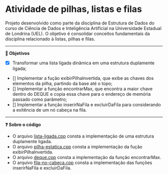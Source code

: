 # Atividade de pilhas, listas e filas

Projeto desenvolvido como parte da disciplina de Estrutura de Dados do curso de Ciência de Dados e Inteligência Artificial na Universidade Estadual de Londrina (UEL). O objetivo é consolidar conceitos fundamentais da disciplina relacionado à listas, pilhas e filas.


---


**:dart: Objetivos** 

- [X]   Transformar uma lista ligada dinâmica em uma estrutura duplamente ligada;
- []   Implementar a fução exibirPilhaInvertida, que exibe as chaves dos elementos da pilha, partindo da base até o topo;
- []   Implementar a função encontrarMax, que encontra a maior chave dentro do DEQUE e copia essa chave para o endereço de memória passado como parâmetro;
- []   Implementar a função inserirNaFila e excluirDaFila para considerando a exitência de um nó cabeça na fila.

---


**:question: Sobre o código** 

*   O arquivo [lista-ligada.cpp](https://github.com/luannagarla/lista-pilha-fila/blob/main/lista-ligada.cpp) consta a implementação de uma estrutura duplamente ligada.
*   O arquivo [pilha-estatica.cpp](https://github.com/luannagarla/lista-pilha-fila/blob/main/pilha-estatica.cpp) consta a implementação da fução exibirPilhaInvertida.
*   O arquivo [deque.cpp](https://github.com/luannagarla/lista-pilha-fila/blob/main/deque.cpp) consta a implementação da função encontrarMax.
*   O arquivo [fila-no-cabeca.cpp](https://github.com/luannagarla/lista-pilha-fila/blob/main/fila-no-cabeca.cpp) consta a implementação das funções inserirNaFila e excluirDaFila.
